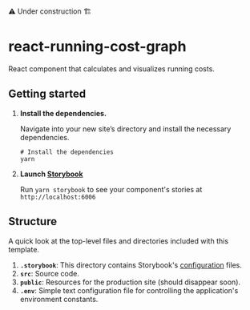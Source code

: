 ⚠️ Under construction 🏗️

# react-running-cost-graph
React component that calculates and visualizes running costs.

## Getting started

1.  **Install the dependencies.**

    Navigate into your new site’s directory and install the necessary dependencies.

    ```shell
    # Install the dependencies
    yarn
    ```

1.  **Launch [Storybook][1]**

    Run `yarn storybook` to see your component's stories at `http://localhost:6006`

## Structure

A quick look at the top-level files and directories included with this template.

1.  **`.storybook`**: This directory contains Storybook's [configuration](https://storybook.js.org/docs/react/configure/overview) files.
1.  **`src`**: Source code.
1.  **`public`**: Resources for the production site (should disappear soon).
1.  **`.env`**: Simple text configuration file for controlling the application's environment constants.

[1]:https://storybook.js.org/
